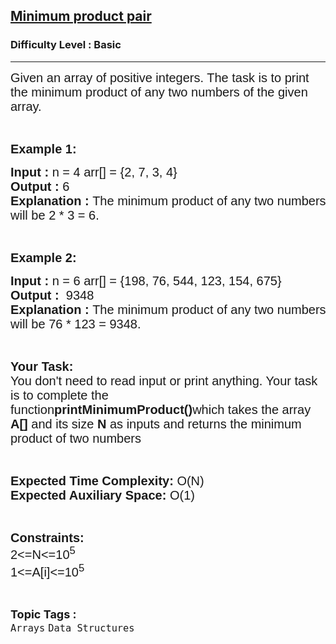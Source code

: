 <h2><a href="https://www.geeksforgeeks.org/problems/minimum-product-pair3608/1?page=2&category=Arrays&difficulty=Basic&sortBy=submissions">Minimum product pair</a></h2><h3>Difficulty Level : Basic</h3><hr><div class="problems_problem_content__Xm_eO"><p><span style="font-family:arial,helvetica,sans-serif"><span style="font-size:20px">Given an array of positive integers. The task is to print the minimum product of any two numbers of the given array.</span></span></p>

<p>&nbsp;</p>

<p><span style="font-family:arial,helvetica,sans-serif"><span style="font-size:20px"><strong>Example 1:</strong></span></span></p>

<pre><span style="font-family:arial,helvetica,sans-serif"><span style="font-size:20px"><strong>Input : </strong>n = 4 arr[] = {2, 7, 3, 4}
<strong>Output : </strong>6
<strong>Explanation : </strong>The minimum product of any two numbers
will be 2 * 3 = 6.</span></span></pre>

<p>&nbsp;</p>

<p><span style="font-family:arial,helvetica,sans-serif"><span style="font-size:20px"><strong>Example 2:</strong></span></span></p>

<pre><span style="font-family:arial,helvetica,sans-serif"><span style="font-size:20px"><strong>Input : </strong>n = 6 arr[] = {198, 76, 544, 123, 154, 675}
<strong>Output :  </strong>9348
<strong>Explanation : </strong>The minimum product of any two numbers
will be 76 * 123 = 9348.</span></span></pre>

<p>&nbsp;</p>

<p><span style="font-family:arial,helvetica,sans-serif"><span style="font-size:20px"><strong>Your Task:</strong><br>
You don't need to read input or print anything. Your task is to complete the function<strong>printMinimumProduct()</strong>which takes the array <strong>A[]</strong> and its size <strong>N</strong><strong> </strong>as inputs and returns the minimum product of two numbers</span></span></p>

<p>&nbsp;</p>

<p><span style="font-family:arial,helvetica,sans-serif"><span style="font-size:20px"><strong>Expected Time Complexity:</strong> O(N)<br>
<strong>Expected Auxiliary Space:</strong> O(1)</span></span></p>

<p>&nbsp;</p>

<p><span style="font-family:arial,helvetica,sans-serif"><span style="font-size:20px"><strong>Constraints:</strong><br>
2&lt;=N&lt;=10<sup>5</sup><br>
1&lt;=A[i]&lt;=10<sup>5</sup></span></span></p>
</div><br><p><span style=font-size:18px><strong>Topic Tags : </strong><br><code>Arrays</code>&nbsp;<code>Data Structures</code>&nbsp;
